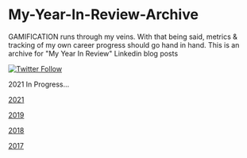 # My-Year-In-Review-Archive
GAMIFICATION runs through my veins. With that being said, metrics & tracking of my own career progress should go hand in hand. This is an archive for "My Year In Review" Linkedin blog posts

[![Twitter Follow](https://img.shields.io/twitter/follow/DoGByTeZN.svg?style=social&label=Follow%20%40DoGByTeZN)](https://twitter.com/DoGByTeZN)

2021 In Progress...

[2021](https://www.linkedin.com/posts/chelinsampson_its-that-time-of-the-year-for-the-end-of-activity-6748926321742639104-0nJm)

[2019](https://www.linkedin.com/pulse/2019-my-year-review-chelin-sampson/?published=t)

[2018](https://www.linkedin.com/pulse/2018-my-annual-review-chelin-sampson/)

[2017](https://www.linkedin.com/pulse/2017-my-year-review-chelin-sampson/)
